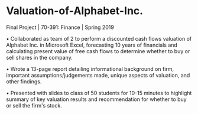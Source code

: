 # Valuation-of-Alphabet-Inc.
Final Project | 70-391: Finance | Spring 2019

•	Collaborated as team of 2 to perform a discounted cash flows valuation of Alphabet Inc. in Microsoft Excel, forecasting 10 years of financials and calculating present value of free cash flows to determine whether to buy or sell shares in the company.

•	Wrote a 13-page report detailing informational background on firm, important assumptions/judgements made, unique aspects of valuation, and other findings.

•	Presented with slides to class of 50 students for 10-15 minutes to highlight summary of key valuation results and recommendation for whether to buy or sell the firm's stock. 

